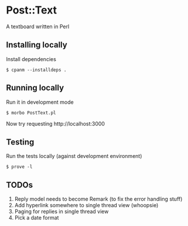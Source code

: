 # Post::Text

A textboard written in Perl

## Installing locally

Install dependencies

    $ cpanm --installdeps .

## Running locally

Run it in development mode

    $ morbo PostText.pl

Now try requesting http://localhost:3000

## Testing

Run the tests locally (against development environment)

    $ prove -l

## TODOs

1. Reply model needs to become Remark (to fix the error handling stuff)
1. Add hyperlink somewhere to single thread view (whoopsie)
1. Paging for replies in single thread view
1. Pick a date format
